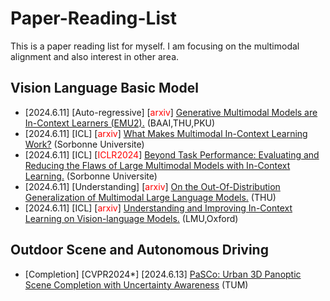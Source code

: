 # Paper-Reading-List
This is a paper reading list for myself. I am focusing on the multimodal alignment and also interest in other area.

## Vision Language Basic Model 
- \[2024.6.11\] \[Auto-regressive\] \[<font color=red>arxiv</font>\] [Generative Multimodal Models are In-Context Learners (EMU2).](https://arxiv.org/pdf/2312.13286) (BAAI,THU,PKU)
- \[2024.6.11\] \[ICL\] \[<font color=red>arxiv</font>\] [What Makes Multimodal In-Context Learning Work?](https://arxiv.org/pdf/2404.15736) (Sorbonne Universite)
- \[2024.6.11\] \[ICL\] \[<font color=red>ICLR2024</font>\] [Beyond Task Performance: Evaluating and Reducing the Flaws of Large Multimodal Models with In-Context Learning.](https://arxiv.org/pdf/2310.00647) (Sorbonne Universite)
- \[2024.6.11\] \[Understanding\] \[<font color=red>arxiv</font>\] [On the Out-Of-Distribution Generalization of Multimodal Large Language Models.](https://arxiv.org/pdf/2402.06599) (THU)
- \[2024.6.11\] \[ICL\] \[<font color=red>arxiv</font>\] [Understanding and Improving In-Context Learning on Vision-language Models.](https://arxiv.org/pdf/2311.18021) (LMU,Oxford)

## Outdoor Scene and Autonomous Driving
- \[Completion\] \[CVPR2024*\] \[2024.6.13\] [PaSCo: Urban 3D Panoptic Scene Completion with Uncertainty Awareness](https://arxiv.org/pdf/2312.02158) (TUM)
